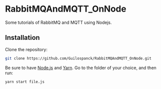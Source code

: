 # RabbitMQAndMQTT_OnNode
Some tutorials of RabbitMQ and MQTT using Nodejs.

## Installation
Clone the repository:
```bash
git clone https://github.com/Guilospanck/RabbitMQAndMQTT_OnNode.git
```
Be sure to have [Node.js](https://nodejs.org/en/download/) and [Yarn](https://yarnpkg.com/getting-started/install). Go to the folder of your choice, and then run:
```bash
yarn start file.js
```
